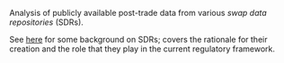 Analysis of publicly available post-trade data from various *swap data repositories* (SDRs). 

See [here](http://www.marketswiki.com/wiki/Swap_Data_Repository) for some background on SDRs; covers the rationale for their creation and the role that they play in the current regulatory framework.
